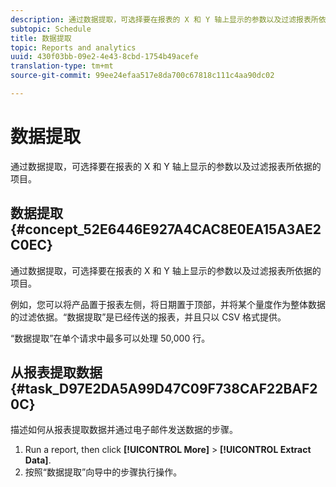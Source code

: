 ```yaml
---
description: 通过数据提取，可选择要在报表的 X 和 Y 轴上显示的参数以及过滤报表所依据的项目。
subtopic: Schedule
title: 数据提取
topic: Reports and analytics
uuid: 430f03bb-09e2-4e43-8cbd-1754b49acefe
translation-type: tm+mt
source-git-commit: 99ee24efaa517e8da700c67818c111c4aa90dc02

---
```



# 数据提取

通过数据提取，可选择要在报表的 X 和 Y 轴上显示的参数以及过滤报表所依据的项目。

## 数据提取 {#concept_52E6446E927A4CAC8E0EA15A3AE2C0EC}

通过数据提取，可选择要在报表的 X 和 Y 轴上显示的参数以及过滤报表所依据的项目。

<!-- 

t_data_extract.xml

 -->

例如，您可以将产品置于报表左侧，将日期置于顶部，并将某个量度作为整体数据的过滤依据。“数据提取”是已经传送的报表，并且只以 CSV 格式提供。

“数据提取”在单个请求中最多可以处理 50,000 行。

## 从报表提取数据 {#task_D97E2DA5A99D47C09F738CAF22BAF20C}

描述如何从报表提取数据并通过电子邮件发送数据的步骤。

1. Run a report, then click **[!UICONTROL More]** > **[!UICONTROL Extract Data]**.
1. 按照“数据提取”向导中的步骤执行操作。
